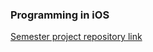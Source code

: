 ### Programming in iOS

[Semester project repository link](http://github.com/sitekwb/swift-tripper)
